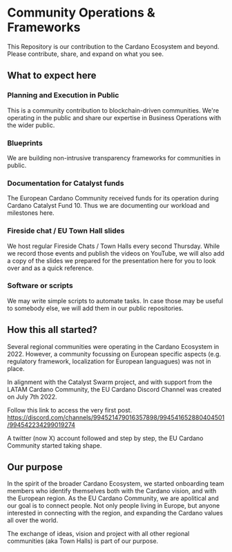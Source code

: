 # Community Operations & Frameworks


This Repository is our contribution to the Cardano Ecosystem and beyond.
Please contribute, share, and expand on what you see. 


## What to expect here

### Planning and Execution in Public
This is a community contribution to blockchain-driven communities.
We're operating in the public and share our expertise in Business Operations with the wider public.

### Blueprints
We are building non-intrusive transparency frameworks for communities in public.

### Documentation for Catalyst funds
The European Cardano Community received funds for its operation during Cardano Catalyst Fund 10.
Thus we are documenting our workload and milestones here.

### Fireside chat / EU Town Hall slides
We host regular Fireside Chats / Town Halls every second Thursday. While we record those events and
publish the videos on YouTube, we will also add a copy of the slides we prepared for the presentation
here for you to look over and as a quick reference.

### Software or scripts
We may write simple scripts to automate tasks. In case those may be useful to somebody else, we
will add them in our public repositories.

## How this all started?
Several regional communities were operating in the Cardano Ecosystem in 2022. However, a community focussing on European specific aspects (e.g. regulatory framework, localization for European languagues) was not in place.

In alignment with the Catalyst Swarm project, and with support from the LATAM Cardano Community, the EU Cardano Discord Channel was created on July 7th 2022.

Follow this link to access the very first post.
https://discord.com/channels/994521479016357898/994541652880404501/994542234299019274

A twitter (now X) account followed and step by step, the EU Cardano Community started taking shape.

## Our purpose

In the spirit of the broader Cardano Ecosystem, we started onboarding team members who identify themselves both with the Cardano vision, and with the European region. As the EU Cardano Community, we are apolitical and our goal is to connect people. Not only people living in Europe, but anyone interested in connecting with the region, and expanding the Cardano values all over the world.

The exchange of ideas, vision and project with all other regional communities (aka Town Halls) is part of our purpose.


